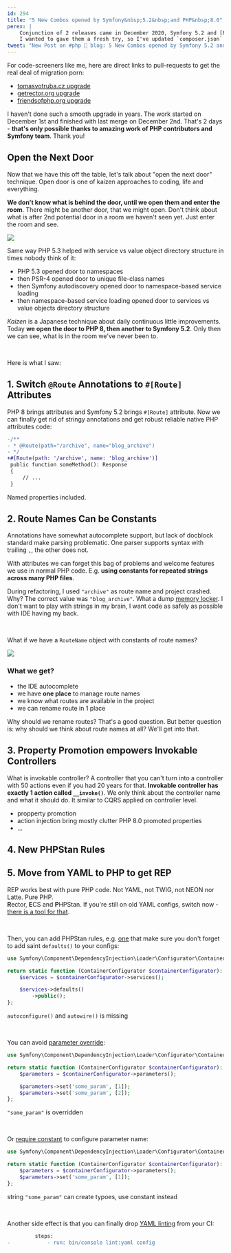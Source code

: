 ```yaml
---
id: 294
title: "5 New Combos opened by Symfony&nbsp;5.2&nbsp;and PHP&nbsp;8.0"
perex: |
    Conjunction of 2 releases came in December 2020, Symfony 5.2 and [PHP 8.0](https://getrector.org/blog/2020/11/30/smooth-upgrade-to-php-8-in-diffs).
    I wanted to gave them a fresh try, so I've updated `composer.json` in 3 projects, run Rector upgrade set and this happened...
tweet: "New Post on #php 🐘 blog: 5 New Combos opened by Symfony 5.2 and PHP 8.0"
---
```



For code-screeners like me, here are direct links to pull-requests to get the real deal of migration porn:

- [tomasvotruba.cz upgrade](https://github.com/TomasVotruba/tomasvotruba.com/pull/1107/files)
- [getrector.org upgrade](https://github.com/rectorphp/getrector.org/pull/190/files)
- [friendsofphp.org upgrade](https://github.com/TomasVotruba/friendsofphp.org/pull/176/files)

I haven't done such a smooth upgrade in years. The work started on December 1st and finished with last merge on December 2nd. That's 2 days - **that's only possible thanks to amazing work of PHP contributors and Symfony team**. Thank you!


## Open the Next Door

Now that we have this off the table, let's talk about "open the next door" technique. Open door is one of kaizen approaches to coding, life and everything.

**We don't know what is behind the door, until we open them and enter the room**. There might be another door, that we might open. Don't think about what is after 2nd potential door in a room we haven't seen yet. Just enter the room and see.

<img src="/assets/images/posts/2020/combo-door.jpg" class="img-thumbnail">

Same way PHP 5.3 helped with service vs value object directory structure in times nobody think of it:

- PHP 5.3 opened door to namespaces
- then PSR-4 opened door to unique file-class names
- then Symfony autodiscovery opened door to namespace-based service loading
- then namespace-based service loading opened door to services vs value objects directory structure

*Kaizen* is a Japanese technique about daily continuous little improvements. Today **we open the door to PHP 8, then another to Symfony 5.2**. Only then we can see, what is in the room we've never been to.

<br>

Here is what I saw:


## 1. Switch `@Route` Annotations to `#[Route]` Attributes

PHP 8 brings attributes and Symfony 5.2 brings `#[Route]` attribute. Now we can finally get rid of stringy annotations and get robust reliable native PHP attributes code:

```diff
-/**
- * @Route(path="/archive", name="blog_archive")
- */
+#[Route(path: '/archive', name: 'blog_archive')]
 public function someMethod(): Response
 {
     // ...
 }
```

Named properties included.

## 2. Route Names Can be Constants

Annotations have somewhat autocomplete support, but lack of docblock standard make parsing problematic. One parser supports syntax with trailing `,`, the other does not.

With attributes we can forget this bag of problems and welcome features we use in normal PHP code. E.g. **using constants for repeated strings across many PHP files**.

During refactoring, I used `"archive"` as route name and project crashed. Why? The correct value was `"blog_archive"`. What a dump [memory locker](/blog/2018/08/27/why-and-how-to-avoid-the-memory-lock/). I don't want to play with strings in my brain, I want code as safely as possible with IDE having my back.

<br>

What if we have a `RouteName` object with constants of route names?

<img src="/assets/images/posts/2020/combo-route-value-object.png" class="img-thumbnail">

### What we get?

- the IDE autocomplete <em class="fas fa-fw fa-check text-success"></em>
- we have **one place** to manage route names <em class="fas fa-fw fa-check text-success"></em>
- we know what routes are available in the project <em class="fas fa-fw fa-check text-success"></em>
- we can rename route in 1 place <em class="fas fa-fw fa-check text-success"></em>

Why should we rename routes? That's a good question. But better question is: why should we think about route names at all? We'll get into that.

## 3. Property Promotion empowers Invokable Controllers

What is invokable controller? A controller that you can't turn into a controller with 50 actions even if you had 20 years for that.
**Invokable controller has exactly 1 action called `__invoke()`**. We only think about the controller name and what it should do. It similar to CQRS applied on controller level.

- propperty promotion
- action injection bring mostly clutter PHP 8.0 promoted properties
- ...

## 4. New PHPStan Rules





## 5. Move from YAML to PHP to get REP

REP works best with pure PHP code. Not YAML, not TWIG, not NEON nor Latte. Pure PHP.
<br>**R**ector, **E**CS and **P**HPStan.
If you're still on old YAML configs, switch now - [there is a tool for that](/blog/2020/07/27/how-to-switch-from-yaml-xml-configs-to-php-today-with-migrify/).

<br>

Then, you can add PHPStan rules, e.g. [one](https://github.com/symplify/phpstan-rules/blob/master/docs/rules_overview.md#checkrequiredautowireautoconfigurepublicusedinconfigservicerule) that make sure you don't forget to add saint `defaults()` to your configs:

```php
use Symfony\Component\DependencyInjection\Loader\Configurator\ContainerConfigurator;

return static function (ContainerConfigurator $containerConfigurator): void {
    $services = $containerConfigurator->services();

    $services->defaults()
        ->public();
};
```

<em class="fas fa-fw fa-times text-danger fa-2x" style="margin-left: 0em; float: left; padding-right: .2em;"></em> `autoconfigure()` and `autowire()` is missing

<br>

You can avoid [parameter override](https://github.com/symplify/phpstan-rules/blob/master/docs/rules_overview.md#preventdoublesetparameterrule):

```php
use Symfony\Component\DependencyInjection\Loader\Configurator\ContainerConfigurator;

return static function (ContainerConfigurator $containerConfigurator): void {
    $parameters = $containerConfigurator->parameters();

    $parameters->set('some_param', [1]);
    $parameters->set('some_param', [2]);
};
```

<em class="fas fa-fw fa-times text-danger fa-2x" style="margin-left: 0em; float: left; padding-right: .2em;"></em> `"some_param"` is overridden

<br>

Or [require constant](https://github.com/symplify/phpstan-rules/blob/master/docs/rules_overview.md#requireconstantinmethodcallpositionrule) to configure parameter name:

```php
use Symfony\Component\DependencyInjection\Loader\Configurator\ContainerConfigurator;

return static function (ContainerConfigurator $containerConfigurator): void {
    $parameters = $containerConfigurator->parameters();
    $parameters->set('some_param', [1]);
};
```

<em class="fas fa-fw fa-times text-danger fa-2x" style="margin-left: 0em; float: left; padding-right: .2em;"></em> string `"some_param"` can create typoes, use constant instead

<br>

Another side effect is that you can finally drop [YAML linting](https://symfony.com/blog/new-in-symfony-4-4-service-container-linter) from your CI:

```diff
         steps:
-            - run: bin/console lint:yaml config
```



